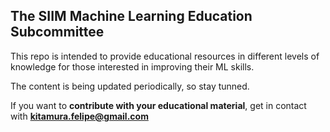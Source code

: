 ## The SIIM Machine Learning Education Subcommittee 

This repo is intended to provide educational resources in different levels of knowledge for those interested in improving their ML skills.

The content is being updated periodically, so stay tunned.

If you want to **contribute with your educational material**, get in contact with **kitamura.felipe@gmail.com**
